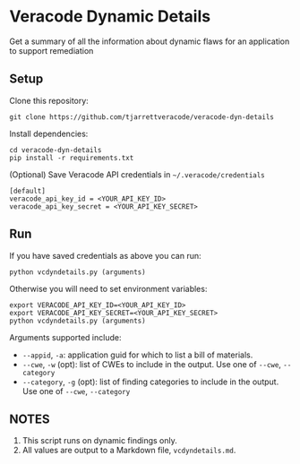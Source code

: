 # Veracode Dynamic Details

Get a summary of all the information about dynamic flaws for an application to support remediation

## Setup

Clone this repository:

    git clone https://github.com/tjarrettveracode/veracode-dyn-details

Install dependencies:

    cd veracode-dyn-details
    pip install -r requirements.txt

(Optional) Save Veracode API credentials in `~/.veracode/credentials`

    [default]
    veracode_api_key_id = <YOUR_API_KEY_ID>
    veracode_api_key_secret = <YOUR_API_KEY_SECRET>

## Run

If you have saved credentials as above you can run:

    python vcdyndetails.py (arguments)

Otherwise you will need to set environment variables:

    export VERACODE_API_KEY_ID=<YOUR_API_KEY_ID>
    export VERACODE_API_KEY_SECRET=<YOUR_API_KEY_SECRET>
    python vcdyndetails.py (arguments)

Arguments supported include:

* `--appid`, `-a`: application guid for which to list a bill of materials.
* `--cwe`, `-w` (opt): list of CWEs to include in the output. Use one of `--cwe`, `--category`
* `--category`, `-g` (opt): list of finding categories to include in the output. Use one of `--cwe`, `--category`

## NOTES

1. This script runs on dynamic findings only.
1. All values are output to a Markdown file, `vcdyndetails.md`. 
